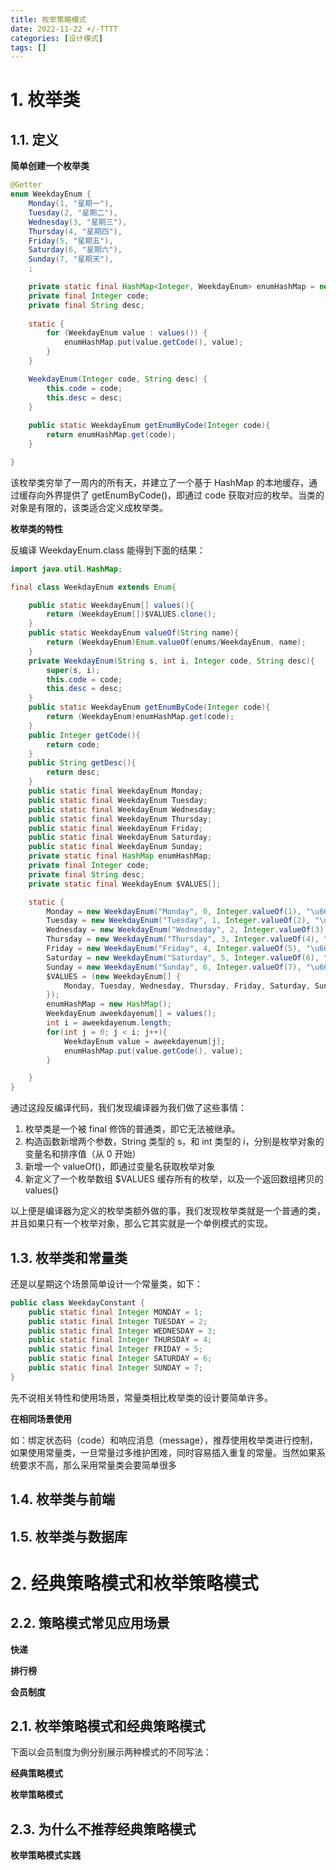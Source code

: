 ```yaml
---
title: 枚举策略模式
date: 2022-11-22 +/-TTTT
categories: [设计模式]
tags: []
---
```


# 1. 枚举类

## 1.1. 定义

**简单创建一个枚举类**

```java
@Getter
enum WeekdayEnum {
    Monday(1, "星期一"),
    Tuesday(2, "星期二"),
    Wednesday(3, "星期三"),
    Thursday(4, "星期四"),
    Friday(5, "星期五"),
    Saturday(6, "星期六"),
    Sunday(7, "星期天"),
    ;

    private static final HashMap<Integer, WeekdayEnum> enumHashMap = new HashMap<>();
    private final Integer code;
    private final String desc;
    
    static {
        for (WeekdayEnum value : values()) {
            enumHashMap.put(value.getCode(), value);
        }
    }

    WeekdayEnum(Integer code, String desc) {
        this.code = code;
        this.desc = desc;
    }
    
    public static WeekdayEnum getEnumByCode(Integer code){
        return enumHashMap.get(code);
    }

}
```

该枚举类穷举了一周内的所有天，并建立了一个基于 HashMap 的本地缓存，通过缓存向外界提供了 getEnumByCode()，即通过 code 获取对应的枚举。当类的对象是有限的，该类适合定义成枚举类。

**枚举类的特性**

反编译 WeekdayEnum.class 能得到下面的结果：

```java
import java.util.HashMap;

final class WeekdayEnum extends Enum{

    public static WeekdayEnum[] values(){
        return (WeekdayEnum[])$VALUES.clone();
    }
    public static WeekdayEnum valueOf(String name){
        return (WeekdayEnum)Enum.valueOf(enums/WeekdayEnum, name);
    }
    private WeekdayEnum(String s, int i, Integer code, String desc){
        super(s, i);
        this.code = code;
        this.desc = desc;
    }
    public static WeekdayEnum getEnumByCode(Integer code){
        return (WeekdayEnum)enumHashMap.get(code);
    }
    public Integer getCode(){
        return code;
    }
    public String getDesc(){
        return desc;
    }
    public static final WeekdayEnum Monday;
    public static final WeekdayEnum Tuesday;
    public static final WeekdayEnum Wednesday;
    public static final WeekdayEnum Thursday;
    public static final WeekdayEnum Friday;
    public static final WeekdayEnum Saturday;
    public static final WeekdayEnum Sunday;
    private static final HashMap enumHashMap;
    private final Integer code;
    private final String desc;
    private static final WeekdayEnum $VALUES[];

    static {
        Monday = new WeekdayEnum("Monday", 0, Integer.valueOf(1), "\u661F\u671F\u4E00");
        Tuesday = new WeekdayEnum("Tuesday", 1, Integer.valueOf(2), "\u661F\u671F\u4E8C");
        Wednesday = new WeekdayEnum("Wednesday", 2, Integer.valueOf(3), "\u661F\u671F\u4E09");
        Thursday = new WeekdayEnum("Thursday", 3, Integer.valueOf(4), "\u661F\u671F\u56DB");
        Friday = new WeekdayEnum("Friday", 4, Integer.valueOf(5), "\u661F\u671F\u4E94");
        Saturday = new WeekdayEnum("Saturday", 5, Integer.valueOf(6), "\u661F\u671F\u516D");
        Sunday = new WeekdayEnum("Sunday", 6, Integer.valueOf(7), "\u661F\u671F\u5929");
        $VALUES = (new WeekdayEnum[] {
            Monday, Tuesday, Wednesday, Thursday, Friday, Saturday, Sunday
        });
        enumHashMap = new HashMap();
        WeekdayEnum aweekdayenum[] = values();
        int i = aweekdayenum.length;
        for(int j = 0; j < i; j++){
            WeekdayEnum value = aweekdayenum[j];
            enumHashMap.put(value.getCode(), value);
        }

    }
}
```

通过这段反编译代码，我们发现编译器为我们做了这些事情：

1. 枚举类是一个被 final 修饰的普通类，即它无法被继承。
2. 构造函数新增两个参数，String 类型的 s，和 int 类型的 i，分别是枚举对象的变量名和排序值（从 0 开始）
3. 新增一个 valueOf()，即通过变量名获取枚举对象
4. 新定义了一个枚举数组 $VALUES 缓存所有的枚举，以及一个返回数组拷贝的 values()

以上便是编译器为定义的枚举类额外做的事，我们发现枚举类就是一个普通的类，并且如果只有一个枚举对象，那么它其实就是一个单例模式的实现。


## 1.3. 枚举类和常量类
还是以星期这个场景简单设计一个常量类，如下：

```java
public class WeekdayConstant {
    public static final Integer MONDAY = 1;
    public static final Integer TUESDAY = 2;
    public static final Integer WEDNESDAY = 3;
    public static final Integer THURSDAY = 4;
    public static final Integer FRIDAY = 5;
    public static final Integer SATURDAY = 6;
    public static final Integer SUNDAY = 7;
}
```

先不说相关特性和使用场景，常量类相比枚举类的设计要简单许多。


**在相同场景使用**

如：绑定状态码（code）和响应消息（message），推荐使用枚举类进行控制，如果使用常量类，一旦常量过多维护困难，同时容易插入重复的常量。当然如果系统要求不高，那么采用常量类会要简单很多


## 1.4. 枚举类与前端

## 1.5. 枚举类与数据库

# 2. 经典策略模式和枚举策略模式

## 2.2. 策略模式常见应用场景

**快递**

**排行榜**

**会员制度**

## 2.1. 枚举策略模式和经典策略模式
下面以会员制度为例分别展示两种模式的不同写法：

**经典策略模式**



**枚举策略模式**



## 2.3. 为什么不推荐经典策略模式

**枚举策略模式实践**
 
